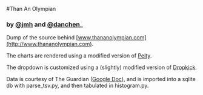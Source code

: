#Than An Olympian
### by [@jmh](http://www.twitter.com/jmh) and [@danchen_](http://www.twitter.com/danchen_)

Dump of the source behind [www.thananolympian.com](http://www.thananolympian.com).

The charts are rendered using a modified version of [Peity](http://benpickles.github.com/peity/).

The dropdown is customized using a (slightly) modified version of [Dropkick](http://jamielottering.github.com/DropKick/).

Data is courtesy of The Guardian ([Google Doc](https://docs.google.com/spreadsheet/lv?key=0AonYZs4MzlZbdHJ2TjFrNTNEVURFWkxtdHl6bm50YlE)), and is imported into a sqlite db with parse_tsv.py, and then tabulated in histogram.py.